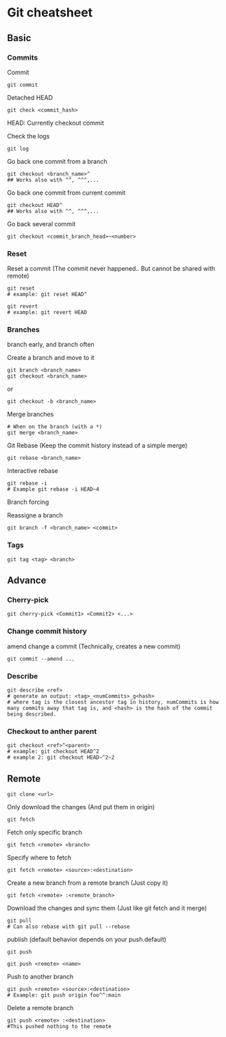 # Git cheatsheet

## Basic

### Commits

Commit 

```
git commit
```

Detached HEAD

```
git check <commit_hash>
```

HEAD: Currently checkout commit

Check the logs

```
git log
```

Go back one commit from a branch

```
git checkout <branch_name>^
## Works also with ^^, ^^^,...
```

Go back one commit from current commit

```
git checkout HEAD^
## Works also with ^^, ^^^,...
```

Go back several commit

```
git checkout <commit_branch_head>~<number>
```

### Reset

Reset a commit (The commit never happened.. But cannot be shared with remote)
```
git reset
# example: git reset HEAD^
```

```
git revert
# example: git revert HEAD
```

### Branches

branch early, and branch often 

Create a branch and move to it

```
git branch <branch_name>
git checkout <branch_name>
```

or 

```
git checkout -b <branch_name>
```

Merge branches

```
# When on the branch (with a *)
git merge <branch_name>
```

Git Rebase (Keep the commit history instead of a simple merge)

```
git rebase <branch_name>
```

Interactive rebase

```
git rebase -i
# Example git rebase -i HEAD~4
```

Branch forcing

Reassigne a branch 

```
git branch -f <branch_name> <commit>
```

### Tags

```
git tag <tag> <branch>
```

## Advance

### Cherry-pick

```
git cherry-pick <Commit1> <Commit2> <...>
```

### Change commit history

amend change a commit (Technically, creates a new commit)

```
git commit --amend ...
```

### Describe

```
git describe <ref>
# generate an output: <tag>_<numCommits>_g<hash>
# where tag is the closest ancestor tag in history, numCommits is how many commits away that tag is, and <hash> is the hash of the commit being described.
```

### Checkout to anther parent

```
git checkout <ref>^<parent>
# example: git checkout HEAD^2
# example 2: git checkout HEAD~^2~2
```

## Remote

```
git clone <url>
```

Only download the changes (And put them in origin)

```
git fetch
```

Fetch only specific branch

```
git fetch <remote> <branch>
```

Specify where to fetch

```
git fetch <remote> <source>:<destination>
```

Create a new branch from a remote branch (Just copy it)

```
git fetch <remote> :<remote_branch>
```

Download the changes and sync them (Just like git fetch and it merge)

```
git pull
# Can also rebase with git pull --rebase
```

publish (default behavior depends on your push.default)

```
git push
```

```
git push <remote> <name>
```

Push to another branch 

```
git push <remote> <source>:<destination>
# Example: git push origin foo^^:main
```

Delete a remote branch

```
git push <remote> :<destination> 
#This pushed nothing to the remote
```

